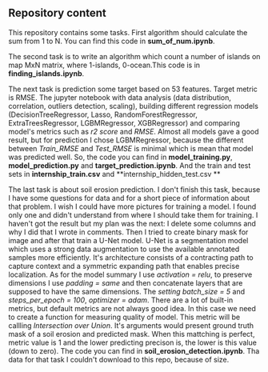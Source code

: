 ## Repository content

This repository contains some tasks. First algorithm should calculate the sum from 1 to N. You can find this code in **sum_of_num.ipynb**.

The second task is to write an algorithm which count a number of islands on map MxN matrix, where 1-islands, 0-ocean.This code is in **finding_islands.ipynb**.

The next task is prediction some target based on 53 features. Target metric is RMSE. The jupyter notebook with data analysis (data distribution, correlation, outliers detection, scaling), building different regression models (DecisionTreeRegressor, Lasso, RandomForestRegressor, ExtraTreesRegressor, LGBMRegressor, XGBRegressor) and comparing
model's metrics such as *r2 score* and *RMSE*. Almost all models gave a good result, but for prediction I chose LGBMRegressor, because the different between *Train_RMSE* and *Test_RMSE* is minimal which is mean that model was predicted well. So, the code you can find in **model_training.py**, **model_prediction.py** and **target_prediction.ipynb**. And the train and test sets in **internship_train.csv** and **internship_hidden_test.csv
**

The last task is about soil erosion prediction. I don't finish this task, because I have some questions for data and for a short piece of information about that problem. I wish I could have more pictures for training a model. I found only one and didn't understand from where I should take them for training.
I haven't got the result but my plan was the next: I delete some columns and why I did that I wrote in comments.
Then I tried to create binary mask for image and after that train a U-Net model. U-Net is a segmentation model which uses a strong data augmentation to use the available annotated samples more efficiently. It's architecture consists of a contracting path to capture context and a symmetric expanding path that enables precise localization.
As for the model summary I use *activation = relu*, to preserve dimensions I use *padding = same* and then concatenate layers that are supposed to have the same dimensions. The *setting batch_size = 5* and *steps_per_epoch = 100*, *optimizer = adam*. 
There are a lot of built-in metrics, but default metrics are not always good idea. In this case we need to create a function for measuring quality of model. This metric will be callling *Intersection over Union*. It's arguments would present ground truth mask of a soil erosion and predicted mask. When this mattching is perfect, metric value is 1 and the lower predicting precison is, the lower is this value (down to zero). 
The code you can find in **soil_erosion_detection.ipynb**. Tha data for that task I couldn't download to this repo, because of size.
